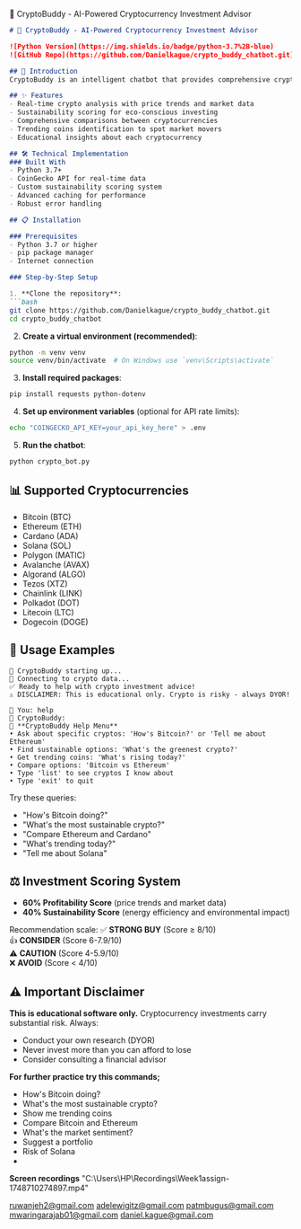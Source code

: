 📖 CryptoBuddy - AI-Powered Cryptocurrency Investment Advisor

```markdown
# 📖 CryptoBuddy - AI-Powered Cryptocurrency Investment Advisor

![Python Version](https://img.shields.io/badge/python-3.7%2B-blue)
![GitHub Repo](https://github.com/Danielkague/crypto_buddy_chatbot.git)

## 🌟 Introduction
CryptoBuddy is an intelligent chatbot that provides comprehensive cryptocurrency investment advice through a conversational interface. It combines real-time market data with sustainability metrics to help you make informed investment decisions.

## ✨ Features
- Real-time crypto analysis with price trends and market data
- Sustainability scoring for eco-conscious investing
- Comprehensive comparisons between cryptocurrencies  
- Trending coins identification to spot market movers
- Educational insights about each cryptocurrency

## 🛠️ Technical Implementation
### Built With
- Python 3.7+
- CoinGecko API for real-time data
- Custom sustainability scoring system
- Advanced caching for performance
- Robust error handling

## 📋 Installation

### Prerequisites
- Python 3.7 or higher
- pip package manager
- Internet connection

### Step-by-Step Setup

1. **Clone the repository**:
```bash
git clone https://github.com/Danielkague/crypto_buddy_chatbot.git
cd crypto_buddy_chatbot
```

2. **Create a virtual environment (recommended)**:
```bash
python -m venv venv
source venv/bin/activate  # On Windows use `venv\Scripts\activate`
```

3. **Install required packages**:
```bash
pip install requests python-dotenv
```

4. **Set up environment variables** (optional for API rate limits):
```bash
echo "COINGECKO_API_KEY=your_api_key_here" > .env
```

5. **Run the chatbot**:
```bash
python crypto_bot.py
```

## 📊 Supported Cryptocurrencies
- Bitcoin (BTC)
- Ethereum (ETH)  
- Cardano (ADA)
- Solana (SOL)
- Polygon (MATIC)
- Avalanche (AVAX)
- Algorand (ALGO)
- Tezos (XTZ)
- Chainlink (LINK)
- Polkadot (DOT)
- Litecoin (LTC)
- Dogecoin (DOGE)

## 💬 Usage Examples
```
🤖 CryptoBuddy starting up...
🔗 Connecting to crypto data...
✅ Ready to help with crypto investment advice!
⚠️ DISCLAIMER: This is educational only. Crypto is risky - always DYOR!

💬 You: help
🤖 CryptoBuddy: 
🤖 **CryptoBuddy Help Menu**
• Ask about specific cryptos: 'How's Bitcoin?' or 'Tell me about Ethereum'
• Find sustainable options: 'What's the greenest crypto?'
• Get trending coins: 'What's rising today?'
• Compare options: 'Bitcoin vs Ethereum'
• Type 'list' to see cryptos I know about
• Type 'exit' to quit
```

Try these queries:
- "How's Bitcoin doing?"
- "What's the most sustainable crypto?"
- "Compare Ethereum and Cardano"  
- "What's trending today?"
- "Tell me about Solana"

## ⚖️ Investment Scoring System
- **60% Profitability Score** (price trends and market data)
- **40% Sustainability Score** (energy efficiency and environmental impact)

Recommendation scale:
✅ **STRONG BUY** (Score ≥ 8/10)  
👍 **CONSIDER** (Score 6-7.9/10)  
⚠️ **CAUTION** (Score 4-5.9/10)  
❌ **AVOID** (Score < 4/10)

## ⚠️ Important Disclaimer
**This is educational software only.** Cryptocurrency investments carry substantial risk. Always:
- Conduct your own research (DYOR)
- Never invest more than you can afford to lose  
- Consider consulting a financial advisor

**For further practice try this commands;**

- How's Bitcoin doing?
- What's the most sustainable crypto?
- Show me trending coins
- Compare Bitcoin and Ethereum
- What's the market sentiment?
- Suggest a portfolio
- Risk of Solana
- 
**Screen recordings**
  "C:\Users\HP\Recordings\Week1assign-1748710274897.mp4"
  
ruwanjeh2@gmail.com
adelewigitz@gmail.com
patmbugus@gmail.com
mwaringarajab01@gmail.com
daniel.kague@gmail.com
